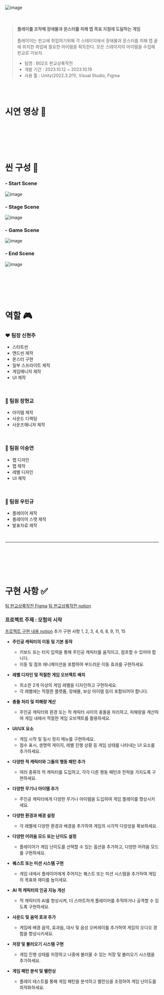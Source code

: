 ![image](https://github.com/Shyunju/Pangyo_2DPlatform/assets/141755349/8e01161a-06dc-4ba4-baaa-c8c44633df9b)

<br>

> #### 플레이를 조작해 장애물과 몬스터를 피해 맵 목표 지점에 도달하는 게임 <br>
> 플레이어는 판교에 취업하기위해 각 스테이지에서 장애물과 몬스터를 피해 맵 끝에 위치한 취업에 필요한 아이템을 획득한다. 모든 스테이지의 아이템을 수집해 판교로 가보자.
> - 팀명 : B02조 판교상륙작전
> - 개발 기간 : 2023.10.12 ~ 2023.10.19
> - 사용 툴 : Unity(2022.3.2f1), Visual Studio, Figma

<br><br>

# 시연 영상 :movie_camera:

<br><br><br><br><br>

# 씬 구성 :art:
### - Start Scene <br>
![image](https://github.com/Shyunju/Pangyo_2DPlatform/assets/141755349/7f517124-149b-4221-a272-09b5923173f9)

### - Stage Scene <br>
![image](https://github.com/Shyunju/Pangyo_2DPlatform/assets/141755349/332b0b69-c9c9-400b-9ec2-14b1cff4d2df)

### - Game Scene <br>
![image](https://github.com/Shyunju/Pangyo_2DPlatform/assets/141755349/e05b89a0-7ae6-4b97-a593-b69b2f5ca879)

### - End Scene <br>
![image](https://github.com/Shyunju/Pangyo_2DPlatform/assets/141755349/05f0b77f-8fc1-46c6-a580-77afe198269f)


<br><br><br><br><br>


# 역할 :video_game:
 ### :heart: 팀장 신현주
  - 스타트씬
  - 앤드씬 제작
  - 몬스터 구현
  - 일부 스프라이트 제작
  - 게임매니저 제작
  - UI 제작

<br>

 ### :orange_heart: 팀원 장현교
 - 아이템 제작
 - 사운드 디렉팅
 - 사운즈매니저 제작

<br>

 ### :yellow_heart: 팀원 이승연
 - 맵 디자인
 - 맵 제작
 - 레벨 디자인
 - UI 제작

<br>

### :green_heart: 팀원 우민규
- 플레이어 제작
- 플레이어 스탯 제작
- 발표자료 제작

<br>

-----
<br><br><br><br><br>

# 구현 사항 :white_check_mark:

[팀 판교상륙작전 Figma](https://www.figma.com/file/FSKMeN1A37hGdWvXUeCuSU/%ED%8C%90%EA%B5%90%EC%83%81%EB%A5%99%EC%9E%91%EC%A0%84-team-library?type=design&node-id=2311-51&mode=design&t=9cwpOJgaoNnUljKb-0)
[팀 판교상륙작전 notion](https://teamsparta.notion.site/02-2dc59acc3e6c4d88b12857a632f8222c)

### 프로젝트 주제 : 모험의 시작
[프로젝트 구현 내용 notion](https://teamsparta.notion.site/d7cbeb0ba2e441dfba25652b4da38606)
추가 구현 사항 1, 2, 3, 4, 6, 8, 9, 11, 15
 *  **주인공 캐릭터의 이동 및 기본 동작**
    - 키보드 또는 터치 입력을 통해 주인공 캐릭터를 움직이고, 점프할 수 있어야 합니다.
    - 이동 및 점프 애니메이션을 포함하여 부드러운 이동 효과를 구현하세요.
  
 *  **레벨 디자인 및 적절한 게임 오브젝트 배치**
    - 최소한 2개 이상의 게임 레벨을 디자인하고 구현하세요.
    - 각 레벨에는 적절한 플랫폼, 장애물, 보상 아이템 등이 포함되어야 합니다.
  
 *  **충돌 처리 및 피해량 계산**
    - 주인공 캐릭터와 환경 또는 적 캐릭터 사이의 충돌을 처리하고, 피해량을 계산하여 게임 내에서 적절한 게임 오브젝트를 활용하세요.
  
 *  **UI/UX 요소**
    - 게임 시작 및 일시 정지 메뉴를 구현하세요.
    - 점수 표시, 생명력 게이지, 레벨 진행 상황 등 게임 상태를 나타내는 UI 요소를 추가하세요.
  
 *  **다양한 적 캐릭터와 그들의 행동 패턴 추가**
    - 여러 종류의 적 캐릭터를 도입하고, 각각 다른 행동 패턴과 전략을 가지도록 구현하세요.
  
 *  **다양한 무기나 아이템 추가**
    - 주인공 캐릭터에게 다양한 무기나 아이템을 도입하여 게임 플레이를 향상시키세요.
  
 *  **다양한 환경과 배경 설정**
    - 각 레벨에 다양한 환경과 배경을 추가하여 게임의 시각적 다양성을 확보하세요.
  
 *  **다양한 어려움 모드 또는 난이도 설정**
    - 플레이어가 게임 난이도를 선택할 수 있는 옵션을 추가하고, 다양한 어려움 모드를 구현하세요.
  
 *  **퀘스트 또는 미션 시스템 구현**
    - 게임 내에서 플레이어에게 주어지는 퀘스트 또는 미션 시스템을 추가하여 게임의 목표와 재미를 높이세요.
  
 *  **AI 적 캐릭터의 인공 지능 개선**
    - 적 캐릭터의 AI를 향상시켜, 더 스마트하게 플레이어를 추적하거나 공격할 수 있도록 구현하세요.
  
 *  **사운드 및 음악 효과 추가**
    - 게임에 배경 음악, 효과음, 대사 및 음성 오버레이를 추가하여 게임의 오디오 경험을 향상시키세요.
  
 *  **저장 및 불러오기 시스템 구현**
    - 게임 진행 상태를 저장하고 나중에 불러올 수 있는 저장 및 불러오기 시스템을 추가하세요.
  
 *  **게임 패턴 분석 및 밸런싱**
    - 플레이 테스트를 통해 게임 패턴을 분석하고 밸런싱을 조정하여 게임 난이도를 최적화하세요.

<br><br><br><br><br>

